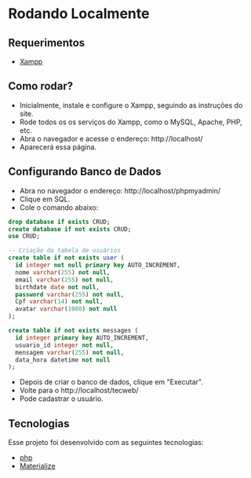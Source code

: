 # Rodando Localmente

## Requerimentos

- [Xampp](https://www.apachefriends.org/pt_br/download.html)

## Como rodar?

- Inicialmente, instale e configure o Xampp, seguindo as instruções do site.
- Rode todos os os serviços do Xampp, como o MySQL, Apache, PHP, etc.
- Abra o navegador e acesse o endereço: http://localhost/
- Aparecerá essa página.

## Configurando Banco de Dados

- Abra no navegador o endereço: http://localhost/phpmyadmin/
- Clique em SQL.
- Cole o comando abaixo:

```sql
drop database if exists CRUD;
create database if not exists CRUD;
use CRUD;

-- Criação da tabela de usuários
create table if not exists user (
  id integer not null primary key AUTO_INCREMENT,
  nome varchar(255) not null,
  email varchar(255) not null,
  birthdate date not null,
  password varchar(255) not null,
  Cpf varchar(14) not null,
  avatar varchar(1000) not null
);

create table if not exists messages (
  id integer primary key AUTO_INCREMENT,
  usuario_id integer not null,
  mensagem varchar(255) not null,
  data_hora datetime not null
);

```

- Depois de criar o banco de dados, clique em "Executar".
- Volte para o http://localhost/tecweb/
- Pode cadastrar o usuário.

## Tecnologias

Esse projeto foi desenvolvido com as seguintes tecnologias:

- [php](https://www.php.net/)
- [Materialize](https://materializecss.com/)
